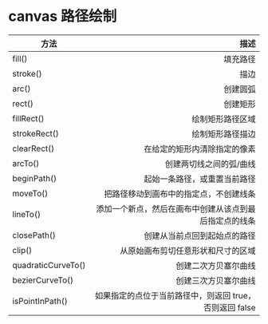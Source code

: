 # canvas 路径绘制

| 方法 | 描述  |
| --- | ---: |
| fill() | 填充路径 |
| stroke() | 描边 |
| arc()	| 创建圆弧  |
|  rect() |	创建矩形  |
|  fillRect() |	绘制矩形路径区域  |
|  strokeRect() |	绘制矩形路径描边  |
| clearRect() |	在给定的矩形内清除指定的像素  |
|  arcTo() |	创建两切线之间的弧/曲线  |
|  beginPath() |	起始一条路径，或重置当前路径  |
| moveTo() |	把路径移动到画布中的指定点，不创建线条 |
| lineTo() |	添加一个新点，然后在画布中创建从该点到最后指定点的线条 |
| closePath() |	创建从当前点回到起始点的路径 |
| clip() |	从原始画布剪切任意形状和尺寸的区域 |
| quadraticCurveTo() |	创建二次方贝塞尔曲线 |
| bezierCurveTo() |	创建三次方贝塞尔曲线 |
| isPointInPath() |	如果指定的点位于当前路径中，则返回 true，否则返回 false |

